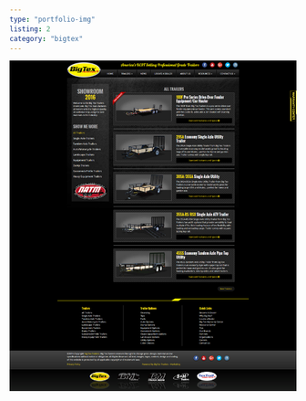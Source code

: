 ```yaml
---
type: "portfolio-img"
listing: 2
category: "bigtex"
---
```


![alt text](products-bigtex.png "Big Tex Trailers product listing")

